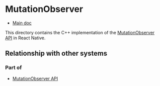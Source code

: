 # MutationObserver

* [Main doc](../../../../../../../../__docs__/README.md)

This directory contains the C++ implementation of the [MutationObserver API](https://developer.mozilla.org/en-US/docs/Web/API/MutationObserver) in React Native.

## Relationship with other systems

### Part of

- [MutationObserver API](../../../../../../src/private/webapis/mutationobserver/__docs__/README.md)
